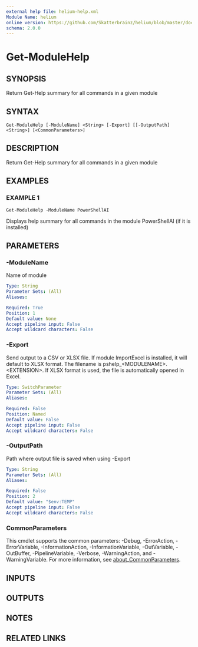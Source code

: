 ```yaml
---
external help file: helium-help.xml
Module Name: helium
online version: https://github.com/Skatterbrainz/helium/blob/master/docs/Get-LoggedOnUsers.md
schema: 2.0.0
---
```


# Get-ModuleHelp

## SYNOPSIS
Return Get-Help summary for all commands in a given module

## SYNTAX

```
Get-ModuleHelp [-ModuleName] <String> [-Export] [[-OutputPath] <String>] [<CommonParameters>]
```

## DESCRIPTION
Return Get-Help summary for all commands in a given module

## EXAMPLES

### EXAMPLE 1
```
Get-ModuleHelp -ModuleName PowerShellAI
```

Displays help summary for all commands in the module PowerShellAI (if it is installed)

## PARAMETERS

### -ModuleName
Name of module

```yaml
Type: String
Parameter Sets: (All)
Aliases:

Required: True
Position: 1
Default value: None
Accept pipeline input: False
Accept wildcard characters: False
```

### -Export
Send output to a CSV or XLSX file.
If module ImportExcel is installed, it 
will default to XLSX format.
The filename is pshelp_\<MODULENAME\>.\<EXTENSION\>.
If XLSX format is used, the file is automatically opened in Excel.

```yaml
Type: SwitchParameter
Parameter Sets: (All)
Aliases:

Required: False
Position: Named
Default value: False
Accept pipeline input: False
Accept wildcard characters: False
```

### -OutputPath
Path where output file is saved when using -Export

```yaml
Type: String
Parameter Sets: (All)
Aliases:

Required: False
Position: 2
Default value: "$env:TEMP"
Accept pipeline input: False
Accept wildcard characters: False
```

### CommonParameters
This cmdlet supports the common parameters: -Debug, -ErrorAction, -ErrorVariable, -InformationAction, -InformationVariable, -OutVariable, -OutBuffer, -PipelineVariable, -Verbose, -WarningAction, and -WarningVariable. For more information, see [about_CommonParameters](http://go.microsoft.com/fwlink/?LinkID=113216).

## INPUTS

## OUTPUTS

## NOTES

## RELATED LINKS
